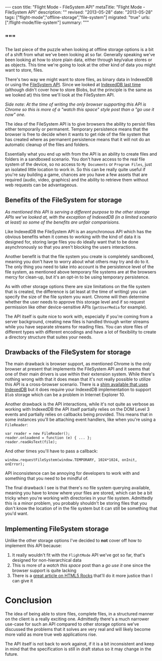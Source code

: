 --- cson
title: "Flight Mode - FileSystem API"
metaTitle: "Flight Mode - FileSystem API"
description: ""
revised: "2013-05-28"
date: "2013-05-28"
tags: ["flight-mode","offline-storage","file-system"]
migrated: "true"
urls: ["/flight-mode/file-system"]
summary: """

"""
---
The last piece of the puzzle when looking at offline storage options is a bit of a shift from what we've been looking at so far. Generally speaking we've been looking at how to store plain data, either through key/value stores or as objects. This time we're going to look at the other kind of data you might want to store, files.

There's two way we might want to store files, as binary data in IndexedDB or using the [FileSystem API](http://dev.w3.org/2009/dap/file-system/file-dir-sys.html). Since we looked at [IndexedDB last time](/flight-mode/indexeddb) (although didn't cover how to store Blobs, but the principle is the same as we looked at) this time we'll look at the FileSystem API.

_Side note: At the time of writing the only browser supporting this API is Chrome so this is more of a "watch this space" style post than a "go use it now" one._

The idea of the FileSystem API is to give browsers the ability to persist files either temporarily or permanent. Temporary persistence means that the browser is free to decide when it wants to get ride of the file system that has created where as permanent persistence means that it will not do an automatic cleanup of the files and folders.

Essentially what you end up with from the API is an ability to create files and folders in a sandboxed scenario. You don't have access to the real file system of the device, so no access to `My Documents` or `Program Files`, just an isolated little location to work in. So this can be really quite useful if you're say building a game, chances are you have a few assets that are required (audio, video, graphics) and the ability to retrieve them without web requests can be advantageous.

## Benefits of the FileSystem for storage

_As mentioned this API is serving a different purpose to the other storage APIs we've looked at, with the exception of IndexedDB (in a limited scenario at least) so some of the benefits are unfair comparisions._

Like IndexedDB the FileSystem API is an asynchronous API which has the obvious benefits when it comes to working with the kind of data it is designed for, storing large files you do ideally want that to be done asynchronously so that you aren't blocking the users interactions.

Another benefit is that the file system you create is completely sandboxed, meaning you don't have to worry about what others may try and do to it. The only thing you need to take into account is the persistence level of the file system, as mentioned above temporary file systems are at the browsers mercy for clean-up, but it's an opt-in to be using temporary persistence.

As with other storage options there are size limitations on the file system that is created, the difference is (at least at the time of writing) you can specify the size of the file system you want. Chrome will then determine whether the user needs to approve this storage level and if so request permission like other device-sensitive APIs (`getUserMedia` for example).

The API itself is quite nice to work with, especially if you're coming from a server background, creating new files is handled through writer streams while you have separate streams for reading files. You can store files of different types with different encodings and have a lot of flexibility to create a directory structure that suites your needs.

## Drawbacks of the FileSystem for storage

The main drawback is browser support, as mentioned Chrome is the only browser at present that implements the FileSystem API and it seems that one of their main drivers is use within their extension system. While there's nothing wrong with that it does mean that it's not really possible to utilize this API is a cross-browser scenario. There is a [shim available that uses IndexedDB](https://github.com/ebidel/idb.filesystem.js) but it does require your IndexedDB implementation to support `Blob` storage which can be a problem in Internet Explorer 10.

Another drawback is the API interactions, while it's not quite as verbose as working with IndexedDB the API itself partially relies on the DOM Level 3 events and partially relies on callbacks being provided. This means that in some instances you'll be attaching event handlers, like when you're using a `FileReader`:

	var reader = new FileReader();
	reader.onloadend = function (e) { ... };
	reader.readAsText(file);

And other times you'll have to pass a callback:

	window.requestFileSystem(window.TEMPORARY, 1024*1024, onInit, onError);

API inconsistence can be annoying for developers to work with and something that you need to be mindful of.

The final drawback I see is that there's no file system querying available, meaning you have to know where your files are stored, which can be a bit tricky when you're working with directories in your file system. Admittedly this is a minor problem, you probably shouldn't be storing files that you don't know the location of in the file system but it can still be something that you'd want.

## Implementing FileSystem storage

Unlike the other storage options I've decided to **not** cover off how to implement this API because:

1. It really wouldn't fit with the `FlightMode` API we've got so far, that's designed for non-hierarchical data
2. This is more of a _watch this space_ post than a _go use it_ one since the browser support is quite lacking
3. There is a [great article on HTML5 Rocks](http://www.html5rocks.com/en/tutorials/file/filesystem/) that'll do it more justice than I can give it

# Conclusion

The idea of being able to store files, complete files, in a structured manner on the client is a really exciting one. Admittedly there's a much narrower use-case for such an API compared to other storage options we've discussed the problems that it solves are very real and will likely become more valid as more true web applications rise.

The API itself is not back to work against, if it is a bit inconsistent and keep in mind that the specification is still in draft status so it may change in the future.
